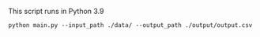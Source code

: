 This script runs in Python 3.9

```commandline
python main.py --input_path ./data/ --output_path ./output/output.csv
```